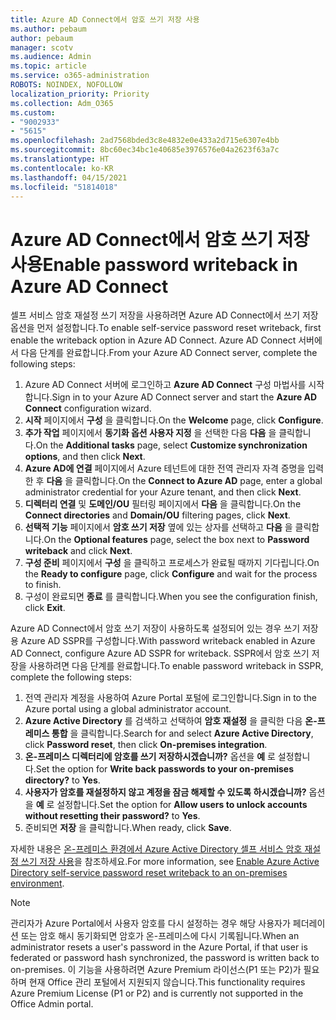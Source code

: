 ```yaml
---
title: Azure AD Connect에서 암호 쓰기 저장 사용
ms.author: pebaum
author: pebaum
manager: scotv
ms.audience: Admin
ms.topic: article
ms.service: o365-administration
ROBOTS: NOINDEX, NOFOLLOW
localization_priority: Priority
ms.collection: Adm_O365
ms.custom:
- "9002933"
- "5615"
ms.openlocfilehash: 2ad7568bded3c8e4832e0e433a2d715e6307e4bb
ms.sourcegitcommit: 8bc60ec34bc1e40685e3976576e04a2623f63a7c
ms.translationtype: HT
ms.contentlocale: ko-KR
ms.lasthandoff: 04/15/2021
ms.locfileid: "51814018"
---
```

# <a name="enable-password-writeback-in-azure-ad-connect"></a><span data-ttu-id="a9bac-102">Azure AD Connect에서 암호 쓰기 저장 사용</span><span class="sxs-lookup"><span data-stu-id="a9bac-102">Enable password writeback in Azure AD Connect</span></span>

<span data-ttu-id="a9bac-103">셀프 서비스 암호 재설정 쓰기 저장을 사용하려면 Azure AD Connect에서 쓰기 저장 옵션을 먼저 설정합니다.</span><span class="sxs-lookup"><span data-stu-id="a9bac-103">To enable self-service password reset writeback, first enable the writeback option in Azure AD Connect.</span></span> <span data-ttu-id="a9bac-104">Azure AD Connect 서버에서 다음 단계를 완료합니다.</span><span class="sxs-lookup"><span data-stu-id="a9bac-104">From your Azure AD Connect server, complete the following steps:</span></span>

1. <span data-ttu-id="a9bac-105">Azure AD Connect 서버에 로그인하고 **Azure AD Connect** 구성 마법사를 시작합니다.</span><span class="sxs-lookup"><span data-stu-id="a9bac-105">Sign in to your Azure AD Connect server and start the **Azure AD Connect** configuration wizard.</span></span>
2. <span data-ttu-id="a9bac-106">**시작** 페이지에서 **구성** 을 클릭합니다.</span><span class="sxs-lookup"><span data-stu-id="a9bac-106">On the **Welcome** page, click **Configure**.</span></span>
3. <span data-ttu-id="a9bac-107">**추가 작업** 페이지에서 **동기화 옵션 사용자 지정** 을 선택한 다음 **다음** 을 클릭합니다.</span><span class="sxs-lookup"><span data-stu-id="a9bac-107">On the **Additional tasks** page, select **Customize synchronization options**, and then click **Next**.</span></span>
4. <span data-ttu-id="a9bac-108">**Azure AD에 연결** 페이지에서 Azure 테넌트에 대한 전역 관리자 자격 증명을 입력한 후 **다음** 을 클릭합니다.</span><span class="sxs-lookup"><span data-stu-id="a9bac-108">On the **Connect to Azure AD** page, enter a global administrator credential for your Azure tenant, and then click **Next**.</span></span>
5. <span data-ttu-id="a9bac-109">**디렉터리 연결** 및 **도메인/OU** 필터링 페이지에서 **다음** 을 클릭합니다.</span><span class="sxs-lookup"><span data-stu-id="a9bac-109">On the **Connect directories** and **Domain/OU** filtering pages, click **Next**.</span></span>
6. <span data-ttu-id="a9bac-110">**선택적 기능** 페이지에서 **암호 쓰기 저장** 옆에 있는 상자를 선택하고 **다음** 을 클릭합니다.</span><span class="sxs-lookup"><span data-stu-id="a9bac-110">On the **Optional features** page, select the box next to **Password writeback** and click **Next**.</span></span>
7. <span data-ttu-id="a9bac-111">**구성 준비** 페이지에서 **구성** 을 클릭하고 프로세스가 완료될 때까지 기다립니다.</span><span class="sxs-lookup"><span data-stu-id="a9bac-111">On the **Ready to configure** page, click **Configure** and wait for the process to finish.</span></span>
8. <span data-ttu-id="a9bac-112">구성이 완료되면 **종료** 를 클릭합니다.</span><span class="sxs-lookup"><span data-stu-id="a9bac-112">When you see the configuration finish, click **Exit**.</span></span>

<span data-ttu-id="a9bac-113">Azure AD Connect에서 암호 쓰기 저장이 사용하도록 설정되어 있는 경우 쓰기 저장용 Azure AD SSPR를 구성합니다.</span><span class="sxs-lookup"><span data-stu-id="a9bac-113">With password writeback enabled in Azure AD Connect, configure Azure AD SSPR for writeback.</span></span>  <span data-ttu-id="a9bac-114">SSPR에서 암호 쓰기 저장을 사용하려면 다음 단계를 완료합니다.</span><span class="sxs-lookup"><span data-stu-id="a9bac-114">To enable password writeback in SSPR, complete the following steps:</span></span>

1. <span data-ttu-id="a9bac-115">전역 관리자 계정을 사용하여 Azure Portal 포털에 로그인합니다.</span><span class="sxs-lookup"><span data-stu-id="a9bac-115">Sign in to the Azure portal using a global administrator account.</span></span>
2. <span data-ttu-id="a9bac-116">**Azure Active Directory** 를 검색하고 선택하여 **암호 재설정** 을 클릭한 다음 **온-프레미스 통합** 을 클릭합니다.</span><span class="sxs-lookup"><span data-stu-id="a9bac-116">Search for and select **Azure Active Directory**, click **Password reset**, then click **On-premises integration**.</span></span>
3. <span data-ttu-id="a9bac-117">**온-프레미스 디렉터리에 암호를 쓰기 저장하시겠습니까?** 옵션을 **예** 로 설정합니다.</span><span class="sxs-lookup"><span data-stu-id="a9bac-117">Set the option for **Write back passwords to your on-premises directory?** to **Yes**.</span></span>
4. <span data-ttu-id="a9bac-118">**사용자가 암호를 재설정하지 않고 계정을 잠금 해제할 수 있도록 하시겠습니까?** 옵션을 **예** 로 설정합니다.</span><span class="sxs-lookup"><span data-stu-id="a9bac-118">Set the option for **Allow users to unlock accounts without resetting their password?** to **Yes**.</span></span>
5. <span data-ttu-id="a9bac-119">준비되면 **저장** 을 클릭합니다.</span><span class="sxs-lookup"><span data-stu-id="a9bac-119">When ready, click **Save**.</span></span>

<span data-ttu-id="a9bac-120">자세한 내용은 [온-프레미스 환경에서 Azure Active Directory 셀프 서비스 암호 재설정 쓰기 저장 사용](https://docs.microsoft.com/azure/active-directory/authentication/tutorial-enable-sspr-writeback)을 참조하세요.</span><span class="sxs-lookup"><span data-stu-id="a9bac-120">For more information, see [Enable Azure Active Directory self-service password reset writeback to an on-premises environment](https://docs.microsoft.com/azure/active-directory/authentication/tutorial-enable-sspr-writeback).</span></span>

> [!NOTE]
>  <span data-ttu-id="a9bac-121">관리자가 Azure Portal에서 사용자 암호를 다시 설정하는 경우 해당 사용자가 페더레이션 또는 암호 해시 동기화되면 암호가 온-프레미스에 다시 기록됩니다.</span><span class="sxs-lookup"><span data-stu-id="a9bac-121">When an administrator resets a user's password in the Azure Portal, if that user is federated or password hash synchronized, the password is written back to on-premises.</span></span> <span data-ttu-id="a9bac-122">이 기능을 사용하려면 Azure Premium 라이선스(P1 또는 P2)가 필요하며 현재 Office 관리 포털에서 지원되지 않습니다.</span><span class="sxs-lookup"><span data-stu-id="a9bac-122">This functionality requires Azure Premium License (P1 or P2) and is currently not supported in the Office Admin portal.</span></span>

